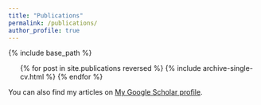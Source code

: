 ```yaml
---
title: "Publications"
permalink: /publications/
author_profile: true
---
```



{% include base_path %}

<!-- {% include archive-single-cv.html %} -->
<!-- 
{% for post in site.publications reversed %}
  <cite><a href="{{ post.permalink }}">{{ post.title }}</a></cite><br>
{% endfor %} -->


<!-- <cite><a href="{{ post.permalink }}">{{ post.title }}</a></cite><br> -->
<ul>{% for post in site.publications reversed %}
  {% include archive-single-cv.html %}
{% endfor %}</ul>

<!-- {% for post in site.publications reversed %}
  {% include archive-single-cv.html %}
{% endfor %} -->


You can also find my articles on [My Google Scholar profile](https://scholar.google.com/citations?user=H4ePDO0AAAAJ&hl=en&oi=ao).
<!-- <u><a href="{{author.googlescholar}}">my Google Scholar profile</a>.</u> -->
